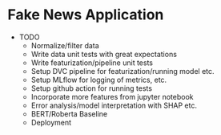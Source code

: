 # Fake News Application

- TODO
  - Normalize/filter data
  - Write data unit tests with great expectations
  - Write featurization/pipeline unit tests
  - Setup DVC pipeline for featurization/running model etc.
  - Setup MLflow for logging of metrics, etc.
  - Setup github action for running tests
  - Incorporate more features from jupyter notebook
  - Error analysis/model interpretation with SHAP etc.
  - BERT/Roberta Baseline
  - Deployment

